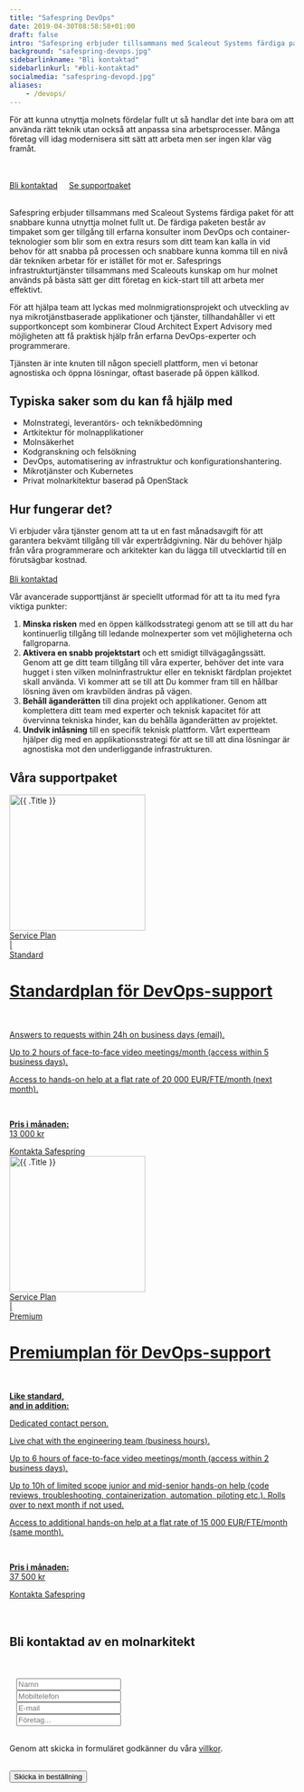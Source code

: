 ```yaml
---
title: "Safespring DevOps"
date: 2019-04-30T08:58:58+01:00
draft: false
intro: "Safespring erbjuder tillsammans med Scaleout Systems färdiga paket för att snabbare kunna utnyttja molnet fullt ut."
background: "safespring-devops.jpg"
sidebarlinkname: "Bli kontaktad"
sidebarlinkurl: "#bli-kontaktad"
socialmedia: "safespring-devopd.jpg"
aliases:
    - /devops/
---
```


<div class="ingress"><p>För att kunna utnyttja molnets fördelar fullt ut så handlar det inte bara om att använda rätt teknik utan också att anpassa sina arbetsprocesser. Många företag vill idag modernisera sitt sätt att arbeta men ser ingen klar väg framåt.</p></div>

<br><br><a href="#bli-kontaktad" id="button" style="margin:20px 20px 20px 0px;">Bli kontaktad</a><a href="#supportpaket" id="text-button" style="margin:20px 20px 20px 0px;">Se supportpaket</a><br><br>

Safespring erbjuder tillsammans med Scaleout Systems färdiga paket för att snabbare kunna utnyttja molnet fullt ut. De färdiga paketen består av timpaket som ger tillgång till erfarna konsulter inom DevOps och container-teknologier som blir som en extra resurs som ditt team kan kalla in vid behov för att snabba på processen och snabbare kunna komma till en nivå där tekniken arbetar för er istället för mot er. Safesprings infrastrukturtjänster tillsammans med Scaleouts kunskap om hur molnet används på bästa sätt ger ditt företag en kick-start till att arbeta mer effektivt.

För att hjälpa team att lyckas med molnmigrationsprojekt och utveckling av nya mikrotjänstbaserade applikationer och tjänster, tillhandahåller vi ett supportkoncept som kombinerar Cloud Architect Expert Advisory med möjligheten att få praktisk hjälp från erfarna DevOps-experter och programmerare.

Tjänsten är inte knuten till någon speciell plattform, men vi betonar agnostiska och öppna lösningar, oftast baserade på öppen källkod.

## Typiska saker som du kan få hjälp med

- Molnstrategi, leverantörs- och teknikbedömning
- Artkitektur för molnapplikationer
- Molnsäkerhet
- Kodgranskning och felsökning
- DevOps, automatisering av infrastruktur och konfigurationshantering.
- Mikrotjänster och Kubernetes
- Privat molnarkitektur baserad på OpenStack

## Hur fungerar det?
Vi erbjuder våra tjänster genom att ta ut en fast månadsavgift för att garantera bekvämt tillgång till vår expertrådgivning. När du behöver hjälp från våra programmerare och arkitekter kan du lägga till utvecklartid till en förutsägbar kostnad.
<br><br><a href="#bli-kontaktad" id="text-button">Bli kontaktad</a>

Vår avancerade supporttjänst är speciellt utformad för att ta itu med fyra viktiga punkter:

1. **Minska risken** med en öppen källkodsstrategi genom att se till att du har kontinuerlig tillgång till ledande molnexperter som vet möjligheterna och fallgroparna.
2. **Aktivera en snabb projektstart** och ett smidigt tillvägagångssätt. Genom att ge ditt team tillgång till våra experter, behöver det inte vara hugget i sten vilken molninfrastruktur eller en tekniskt färdplan projektet skall använda. Vi kommer att se till att Du kommer fram till en hållbar lösning även om kravbilden ändras på vägen.
3. **Behåll äganderätten** till dina projekt och applikationer. Genom att komplettera ditt team med experter och teknisk kapacitet för att övervinna tekniska hinder, kan du behålla äganderätten av projektet.
4. **Undvik inlåsning** till en specifik teknisk plattform. Vårt expertteam hjälper dig med en applikationsstrategi för att se till att dina lösningar är agnostiska mot den underliggande infrastrukturen.

<h2>Våra supportpaket</h2>

<div class="flexcontainer float-left" style="align-items:baseline;justify-content:left;margin:0;">
  <div class="content-container">
    <a href="#bli-kontaktad">
    <div class="body my-2 p-relative bg-white shadow-1 blue-hover">
        <img src="/tjanster/images/safespring-standard-devops-support.jpg" alt="{{ .Title }}" class="d-block w-full" style="height: 240px;">
  <div class="px-2 py-2">
    <div class="mb-0 small font-weight-medium text-uppercase text-muted lts-1px float-left" style="margin-right:5px;">
      Service Plan
    </div>
    <div class="mb-0 small font-weight-normal text-uppercase text-light-black lts-1px float-left" style="margin-right:5px;">
        |
    </div>
    <div class="mb-1 extra-small font-weight-medium text-uppercase text-light-black">
      Standard
    </div>
    <h1 class="ff-serif font-weight-medium text-black card-heading mt-0 mb-1" style="line-height: 1.25;">
      Standardplan för DevOps-support
    </h1><br>
    <p>Answers to requests within 24h on business days (email).</p>
    <p>Up to 2 hours of face-to-face video meetings/month (access within 5 business days).</p>
    <p>Access to hands-on help at a flat rate of 20 000 EUR/FTE/month (next month).</p>
    <br>
    <p class="mb-1 big">
      <b class="small">Pris i månaden:</b><br>
      13 000 kr
    </p>
  </div>
  <a href="/kontakt" class="text-uppercase d-inline-block font-weight-medium lts-2px ml-2 mb-2 text-center styled-link ff-serif" id="text-button">
    Kontakta Safespring
  </a>
  </div></a>
</div>
<div class="content-container">
  <a href="/kontakt">
  <div class="body my-2 p-relative bg-white shadow-1 blue-hover">
      <img src="/tjanster/images/safespring-premium-devops-support.jpg" alt="{{ .Title }}" class="d-block w-full" style="height: 240px;">
<div class="px-2 py-2">
  <div class="mb-0 small font-weight-medium text-uppercase text-muted lts-1px float-left" style="margin-right:5px;">
    Service Plan
  </div>
  <div class="mb-0 small font-weight-normal text-uppercase text-light-black lts-1px float-left" style="margin-right:5px;">
      |
  </div>
  <div class="mb-1 extra-small font-weight-medium text-uppercase text-light-black">
    Premium
  </div>
  <h1 class="ff-serif font-weight-medium text-black card-heading mt-0 mb-1" style="line-height: 1.25;">
    Premiumplan för DevOps-support
  </h1><br>
  <p class="extra-small"><b>Like standard, <br>and in addition:</b></p>
  <p>Dedicated contact person.</p>
  <p>Live chat with the engineering team (business hours).</p>
  <p>Up to 6 hours of face-to-face video meetings/month (access within 2 business days).</p>
  <p>Up to 10h of limited scope junior and mid-senior hands-on help (code reviews, troubleshooting, containerization, automation, piloting etc.). Rolls over to next month if not used.</p>
  <p>Access to additional hands-on help at a flat rate of 15 000 EUR/FTE/month (same month).</p>
  <br>
  <p class="mb-1 big">
    <b class="small">Pris i månaden:</b><br>
    37 500 kr
  </p>
</div>
<a href="#bli-kontaktad" class="text-uppercase d-inline-block font-weight-medium lts-2px ml-2 mb-2 text-center styled-link ff-serif" id="text-button">
  Kontakta Safespring
</a>
</div></a>
</div>
</div>
<br><br>
<h2 id="bli-kontaktad">Bli kontaktad av en molnarkitekt</h2><br><br>
<script src="//twitter.github.io/typeahead.js/releases/latest/typeahead.bundle.js"></script>
<style>
  .twitter-typeahead .tt-hint{color:#195f8c}.twitter-typeahead .tt-menu{max-height:300px;overflow:auto;border:1px solid #195f8c;border-top:none;border-radius:0 0 25px 25px;width:298px;margin:-7px 0 0 -52px}.twitter-typeahead .tt-suggestion{background-color:#fafefe;padding:5px 10px;color:#323232}.tt-suggestion:first-child{margin:7px 0 0 0;padding-top:10px}.tt-suggestion:last-child{padding-bottom:20px}.twitter-typeahead .tt-suggestion:hover{background-color:#fafefe;color:#195f8c}
</style>
<script>
  jQuery(document).ready(function(){var t=null,a=jQuery("#up-client-name-input");if(a.length){var i=jQuery("<input type='hidden' name='Client.dunsNo' />"),e=jQuery("<b id='up-client-spinner' class='fa fa-refresh fa-spin' />");e.hide(),a.after(i),a.after(e),a.typeahead({hint:!0,highlight:!0,minLength:3},{name:"clients",limit:25,source:function(e,n,a){t&&clearTimeout(t),t=setTimeout(function(){$.ajax({type:"GET",url:"https://power.upsales.com/api/external/soliditet/clientSearch?name="+e,success:function(e){a(e.data)},error:function(e){}})},200)},templates:{suggestion:function(e){return"<div><div>"+e.name+"</div><span style='color: #323232; font-size: 10px;'>"+e.city+"</span></div>"}}}).bind("typeahead:autocompleted",function(e,n){a.typeahead("val",n.name),i.val(n.dunsNo),a.blur()}).bind("typeahead:select",function(e,n){a.typeahead("val",n.name),i.val(n.dunsNo)}).bind("typeahead:cursorchange",function(e,n){a.typeahead("val",n.name),i.val(n.dunsNo)}).on("typeahead:asyncrequest",function(){e.show()}).on("typeahead:asynccancel typeahead:asyncreceive",function(){e.hide()})}});
</script>
<form id="up-form" name="form_9549u4061d542b5e64b06ac436bb899d071bf" action="https://power.upsales.com/api/external/formSubmit" method="POST">
  <div class="form"><i class="fas fa-user-tie"></i>&nbsp;&nbsp;&nbsp;<input maxlength="512" type="text" name="Contact.name" required="required" placeholder="Namn"></div>
  <div class="form"><i class="fas fa-mobile-alt"></i>&nbsp;&nbsp;&nbsp;<input maxlength="512" type="text" name="Contact.cellPhone" required="required" placeholder="Mobiltelefon"></div>
  <div class="form"><i class="fas fa-envelope"></i>&nbsp;&nbsp;&nbsp;<input maxlength="512" type="email" id="up-email-input" autocomplete="off" name="Contact.email" required="required" placeholder="E-mail"></div>
  <div class="form"><i class="fas fa-briefcase"></i>&nbsp;&nbsp;&nbsp;<input maxlength="512" type="text" id="up-client-name-input" name="Client.name" required="required" placeholder="Företag..."></div>
	<!-- REQUIRED FIELDS -->
  <input type="hidden" name="formCid" value="9549">
	<input type="hidden" name="formId" value="9549u4061d542b5e64b06ac436bb899d071bf">
	<input type="hidden" name="isFrame" value="false">
	<input type="text" value="" name="validation" style="display: none;">
	<!-- END OF REQUIRED FIELDS -->
  <br>
	<p>Genom att skicka in formuläret godkänner du våra <a href="/dokument/personuppgiftshantering/" target="_blank">villkor</a>.</p>
  <br>
	<button type="submit" class="button">Skicka in beställning</button>
</form>
<script>(function(){var form = document.getElementById("up-form");if(form) {form.addEventListener("submit", function(ev) {var button = ev.target.querySelector("button[type=submit]");if(button) {button.disabled = true;}});}})();</script>
